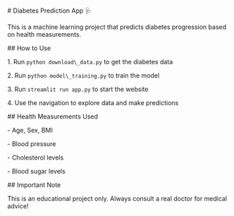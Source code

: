 \# Diabetes Prediction App 🩺



This is a machine learning project that predicts diabetes progression based on health measurements.



\## How to Use



1\. Run `python download\_data.py` to get the diabetes data

2\. Run `python model\_training.py` to train the model

3\. Run `streamlit run app.py` to start the website

4\. Use the navigation to explore data and make predictions



\## Health Measurements Used



\- Age, Sex, BMI

\- Blood pressure

\- Cholesterol levels

\- Blood sugar levels



\## Important Note



This is an educational project only. Always consult a real doctor for medical advice!

